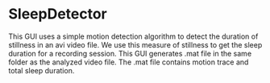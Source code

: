 # SleepDetector
This GUI uses a simple motion detection algorithm to detect the duration of stillness in an avi video file. 
We use this measure of stillness to get the sleep duration for a recording session. 
This GUI generates .mat file in the same folder as the analyzed video file. 
The .mat file contains motion trace and total sleep duration.
